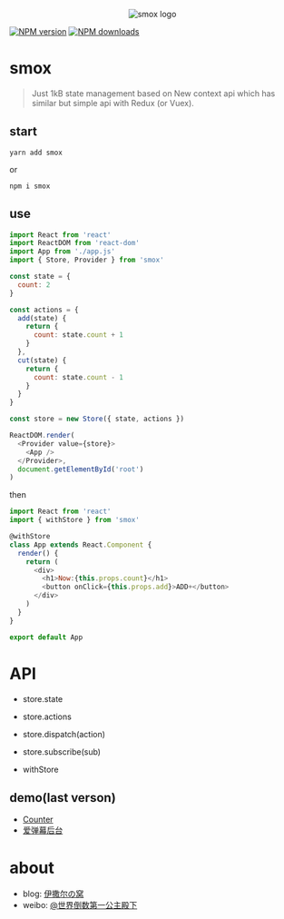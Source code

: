<p align="center"><img src="http://ww1.sinaimg.cn/large/85564debgy1froiubji5aj207f03nq34.jpg" alt="smox logo"></p>

[![NPM version](https://img.shields.io/npm/v/smox.svg?style=flat)](https://npmjs.com/package/smox)
[![NPM downloads](https://img.shields.io/npm/dm/smox.svg?style=flat)](https://npmjs.com/package/smox)

# smox

> Just 1kB state management based on New context api which has similar but simple api with Redux (or Vuex).

## start

```shell
yarn add smox
```

or

```shell
npm i smox
```

## use

```javascript
import React from 'react'
import ReactDOM from 'react-dom'
import App from './app.js'
import { Store, Provider } from 'smox'

const state = {
  count: 2
}

const actions = {
  add(state) {
    return {
      count: state.count + 1
    }
  },
  cut(state) {
    return {
      count: state.count - 1
    }
  }
}

const store = new Store({ state, actions })

ReactDOM.render(
  <Provider value={store}>
    <App />
  </Provider>,
  document.getElementById('root')
)
```
then 
```javascript
import React from 'react'
import { withStore } from 'smox'

@withStore
class App extends React.Component {
  render() {
    return (
      <div>
        <h1>Now:{this.props.count}</h1>
        <button onClick={this.props.add}>ADD+</button>
      </div>
    )
  }
}

export default App
```

# API
* store.state
* store.actions
* store.dispatch(action)
* store.subscribe(sub)

* withStore

## demo(last verson)

* [Counter](https://github.com/132yse/smox-counter)
* [爱弹幕后台](https://github.com/132yse/idanmu-admin)

# about

* blog: [伊撒尔の窝](http://www.yisaer.com)
* weibo: [@世界倒数第一公主殿下](http://weibo.com/oreshura)
